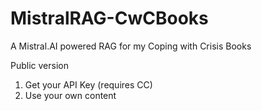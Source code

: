 # MistralRAG-CwCBooks
A Mistral.AI powered RAG for my Coping with Crisis Books

Public version
1. Get your API Key (requires CC)
2. Use your own content
